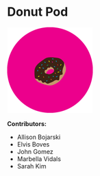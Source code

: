 # Donut Pod

![donut](pods-donut.png)

**Contributors:**

* Allison Bojarski
* Elvis Boves
* John Gomez
* Marbella Vidals
* Sarah Kim

